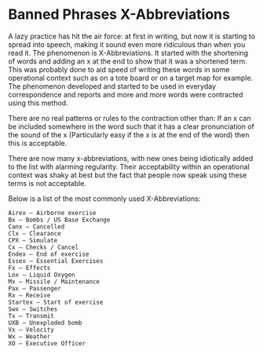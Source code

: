 # Banned Phrases X-Abbreviations

A lazy practice has hit the air force: at first in writing, but now it is starting to spread into speech, making it sound even more ridiculous than when you read it. The phenomenon is X-Abbreviations. It started with the shortening of words and adding an x at the end to show that it was a shortened term. This was probably done to aid speed of writing these words in some operational context such as on a tote board or on a target map for example. The phenomenon developed and started to be used in everyday correspondence and reports and more and more words were contracted using this method.

There are no real patterns or rules to the contraction other than: If an x can be included somewhere in the word such that it has a clear pronunciation of the sound of the x (Particularly easy if the x is at the end of the word) then this is acceptable.

There are now many x-abbreviations, with new ones being idiotically added to the list with alarming regularity. Their acceptability within an operational context was shaky at best but the fact that people now speak using these terms is not acceptable.

Below is a list of the most commonly used X-Abbreviations:

    Airex – Airborne exercise
    Bx – Bombs / US Base Exchange
    Canx – Cancelled
    Clx – Clearance
    CPX – Simulate
    Cx – Checks / Cancel
    Endex – End of exercise
    Essex – Essential Exercises
    Fx – Effects
    Lox – Liquid Oxygen
    Mx – Missile / Maintenance
    Pax – Passenger
    Rx – Receive
    Startex – Start of exercise
    Swx – Switches
    Tx – Transmit
    UXB – Unexploded bomb
    Vx – Velocity
    Wx – Weather
    XO – Executive Officer

